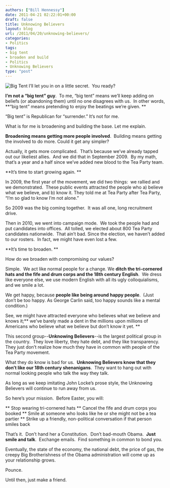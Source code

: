 ```yaml
---
authors: ["Bill Hennessy"]
date: 2011-04-21 02:22:01+00:00
draft: false
title: Unknowing Believers
layout: blog
url: /2011/04/20/unknowing-believers/
categories:
- Politics
tags:
- big tent
- broaden and build
- Politics
- Unknowing Believers
type: "post"
---
```


![Big Tent](https://marketingbydm.com/wp-content/uploads/2010/02/iStock_000006112506Small.jpg)
I’ll let you in on a little secret.  You ready?

**I’m not a “big tent” guy**.  To me, “big tent” means we’ll keep adding on beliefs (or abandoning them) until no one disagrees with us.  In other words, **“big tent” means pretending to enjoy the beatings we’re given. **

“Big tent” is Republican for “surrender.” It’s not for me.

What is for me is broadening and building the base. Let me explain.

**Broadening means getting more people involved**.  Building means getting the involved to do more. Could it get any simpler?

Actually, it gets more complicated.  That’s because we’ve already tapped out our likeliest allies.  And we did that in September 2009.  By my math, that’s a year and a half since we’ve added new blood to the Tea Party team.

**It’s time to start growing again. **

In 2009, the first year of the movement, we did two things:  we rallied and we demonstrated.  These public events attracted the people who a) believe what we believe, and b) know it. They told me at Tea Party after Tea Party, “I’m so glad to know I’m not alone.”

So 2009 was the big coming together.  It was all one, long recruitment drive.

Then in 2010, we went into campaign mode.  We took the people had and put candidates into offices.  All tolled, we elected about 800 Tea Party candidates nationwide.  That ain’t bad.
Since the election, we haven’t added to our rosters.  In fact, we might have even lost a few.

**It’s time to broaden. **

How do we broaden with compromising our values?

Simple.  We act like normal people for a change. We **ditch the tri-cornered hats and the fife and drum corps and the 18th century English**.  We dress like everyone else, we use modern English with all its ugly colloquialisms, and we smile a lot.

We get happy, because **people like being around happy people**.  (Just don’t be too happy. As George Carlin said, too happy sounds like a mental condition.)

See, we might have attracted everyone who believes what we believe and knows it;** we’ve barely made a dent in the millions upon millions of Americans who believe what we believe but don’t know it yet. **

This second group--**Unknowing Believers**--is the largest political group in the country.  They love liberty, they hate debt, and they like transparency.  They just don’t realize how much they have in common with people of the Tea Party movement.

What they do know is bad for us.  **Unknowing Believers know that they don’t like our 18th century shenanigans**.  They want to hang out with normal looking people who talk the way they talk.

As long as we keep imitating John Locke’s prose style, the Unknowing Believers will continue to run away from us.

So here’s your mission.  Before Easter, you will:




** Stop wearing tri-cornered hats
** Cancel the fife and drum corps you booked
** Smile at someone who looks like he or she might not be a tea partier
** Strike up a friendly, non-political conversation if that person smiles back


That’s it.  Don’t hand her a Constitution.  Don’t bad-mouth Obama.  **Just smile and talk**.  Exchange emails.  Find something in common to bond you.

Eventually, the state of the economy, the national debt, the price of gas, the creepy Big Brotherishness of the Obama administration will come up as your relationship grows.

Pounce.

Until then, just make a friend.
